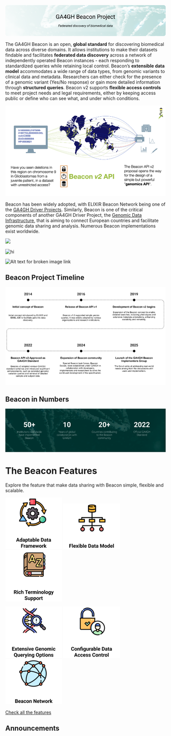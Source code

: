 ![Header-Home-Beacon Website](./img/Header-Home-Beacon-wider.png)

The GA4GH Beacon is an open, **global standard** for discovering biomedical data across diverse domains. It allows institutions to make their datasets findable and facilitates **federated data discovery** across a network of independently operated Beacon instances - each responding to standardized queries while retaining local control. Beacon’s **extensible data model** accommodates a wide range of data types, from genomic variants to clinical data and metadata. Researchers can either check for the presence of a genomic variant (Yes/No response) or gain more detailed information through **structured queries**. Beacon v2 supports **flexible access controls** to meet project needs and legal requirements, either by keeping access public or define who can see what, and under which conditions.

![Beacon v2 federation principle](./img/Beacon-graphics-v2-network-960x540.png)

Beacon has been widely adopted, with ELIXIR Beacon Network being one of the [GA4GH Driver Projects](https://www.ga4gh.org/driver_project/elixir-beacon/). Similarly, Beacon is one of the critical components of another GA4GH Driver Project, the [Genomic Data Infrastructure](https://gdi.onemilliongenomes.eu/gdi-starter-kit.html), that is aiming to connect European countries and facilitate genomic data sharing and analysis. Numerous Beacon implementations exist worldwide.

<img src="https://upload.wikimedia.org/wikipedia/commons/thumb/6/64/The_Puppy.jpg/800px-The_Puppy.jpg"></img>

<img src="https://github.com/AnaT-DCO/dev-beacon-web-ana.github.io/blob/main/docs/img/Beacon-video-frame-mini.png" alt="hi" class="inline"/>

![![Alt text for broken image link](https://github.com/AnaT-DCO/dev-beacon-web-ana.github.io/blob/main/docs/img/Beacon-video-frame-mini.png)](https://youtu.be/Z13sklz9Ylk?si=Px1KB61tPkM2b1Xf)


## Beacon Project Timeline

![Beacon Timeline](./img/Timeline.png)

## Beacon in Numbers

![Beacon in Numbers](./img/Numbers-home.png)

# The Beacon Features

Explore the feature that make data sharing with Beacon simple, flexible and scalable.

![Adaptable Data Framework icon](./img/F1-icon.png) ![Flexible Data Model icon](./img/F2-icon.png) ![Rich Terminology Support icon](./img/F3-icon.png)

![Extensive Genomic Querying Options icon](./img/F4-icon.png) ![Configurable Data Access Control icon](./img/F5-icon.png) ![Beacon Network icon](./img/F6-icon.png)

[Check all the features](#beacon-features_id)

## Announcements

